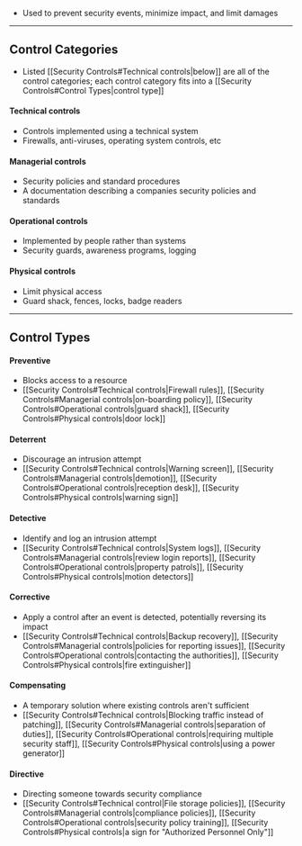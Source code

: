 - Used to prevent security events, minimize impact, and limit damages
---
## Control Categories
- Listed [[Security Controls#Technical controls|below]] are all of the control categories; each control category fits into a [[Security Controls#Control Types|control type]]
#### Technical controls
- Controls implemented using a technical system
- Firewalls, anti-viruses, operating system controls, etc
#### Managerial controls
- Security policies and standard procedures 
- A documentation describing a companies security policies and standards
#### Operational controls
- Implemented by people rather than systems
- Security guards, awareness programs, logging
#### Physical controls
- Limit physical access
- Guard shack, fences, locks, badge readers
--- 
## Control Types
#### Preventive
- Blocks access to a resource
- [[Security Controls#Technical controls|Firewall rules]], [[Security Controls#Managerial controls|on-boarding policy]], [[Security Controls#Operational controls|guard shack]], [[Security Controls#Physical controls|door lock]]
#### Deterrent
- Discourage an intrusion attempt
-  [[Security Controls#Technical controls|Warning screen]], [[Security Controls#Managerial controls|demotion]], [[Security Controls#Operational controls|reception desk]], [[Security Controls#Physical controls|warning sign]]
#### Detective
- Identify and log an intrusion attempt
- [[Security Controls#Technical controls|System logs]], [[Security Controls#Managerial controls|review login reports]], [[Security Controls#Operational controls|property patrols]], [[Security Controls#Physical controls|motion detectors]]
#### Corrective
- Apply a control after an event is detected, potentially reversing its impact
-  [[Security Controls#Technical controls|Backup recovery]], [[Security Controls#Managerial controls|policies for reporting issues]], [[Security Controls#Operational controls|contacting the authorities]], [[Security Controls#Physical controls|fire extinguisher]]
#### Compensating
- A temporary solution where existing controls aren't sufficient
- [[Security Controls#Technical controls|Blocking traffic instead of patching]], [[Security Controls#Managerial controls|separation of duties]], [[Security Controls#Operational controls|requiring multiple security staff]], [[Security Controls#Physical controls|using a power generator]]
#### Directive
- Directing someone towards security compliance
- [[Security Controls#Technical control|File storage policies]], [[Security Controls#Managerial controls|compliance policies]], [[Security Controls#Operational controls|security policy training]], [[Security Controls#Physical controls|a sign for "Authorized Personnel Only"]]
